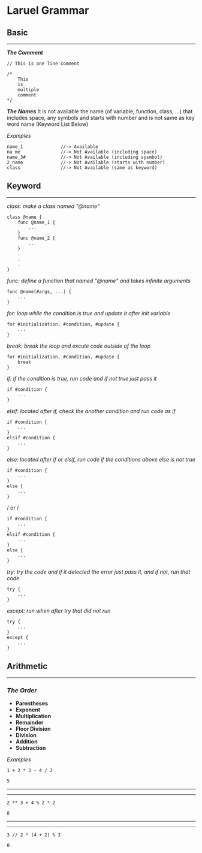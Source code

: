 # Laruel Grammar

## Basic
--------------
***The Comment***
```
// This is one line comment
```
```
/*
    This
    is
    multiple
    comment
*/
```
***The Names***
It is not available the name (of variable, function, class, ...) that includes space, any symbols and starts with number and is not same as key word name (Keyword List Below)


*Examples*
```
name_1              //-> Available
na me               //-> Not Available (including space)
name_3#             //-> Not Available (including sysmbol)
2_name              //-> Not Available (starts with number)
class               //-> Not Available (same as keyword)
```

## Keyword
---------------
*class: make a class named "@name"*
```
class @name {
    func @name_1 {
        ...
    }
    func @name_2 {
        ...
    }
    .
    .
    .
}
```

*func: define a function that named "@name" and takes infinite arguments*
```
func @name(#args, ...) {
    ...
}
```

*for: loop while the condition is true and update it after init variable*
```
for #initialization, #condition, #update {
    ...
}
```

*break: break the loop and excute code outside of the loop*
```
for #initialization, #condition, #update {
    break
}
```

*if: if the condition is true, run code and if not true just pass it*
```
if #condition {
    ...
}
```

*elsif: located after if, check the another condition and run code as if*
```
if #condition {
    ...
}
elsif #condition {
    ...
}
```

*else: located after if or elsif, run code if the conditions above else is not true*
```
if #condition {
    ...
}
else {
    ...
}
```
/ or /
```
if #condition {
    ...
}
elsif #condition {
    ...
}
else {
    ...
}
```

*try: try the code and if it detected the error just pass it, and if not, run that code*
```
try {
    ...
}
```

*except: run when after try that did not run*
```
try {
    ...
}
except {
    ...
}
```

## Arithmetic
-------------
### ***The Order***
* **Parentheses**
* **Exponent**
* **Multiplication**
* **Remainder**
* **Floor Division**
* **Division**
* **Addition**
* **Subtraction**

*Examples*

```
1 + 2 * 3 - 4 / 2
```
```
5
```
-----------------
-----------------
```
2 ** 3 + 4 % 2 * 2
```
```
8
```
----------------
----------------
```
3 // 2 * (4 + 2) % 3
```
```
0
```
